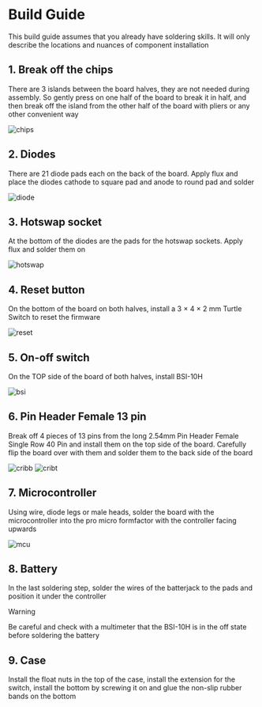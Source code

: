 # Build Guide

This build guide assumes that you already have soldering skills. It will only describe the locations and nuances of component installation


## 1. Break off the chips

There are 3 islands between the board halves, they are not needed during assembly. So gently press on one half of the board to break it in half, and then break off the island from the other half of the board with pliers or any other convenient way

![chips](https://github.com/inpudiy/mpa/blob/main/gallery/build/chips.png)

## 2. Diodes

There are 21 diode pads each on the back of the board. Apply flux and place the diodes cathode to square pad and anode to round pad and solder

![diode](https://github.com/inpudiy/mpa/blob/main/gallery/build/diode.png)

## 3. Hotswap socket

At the bottom of the diodes are the pads for the hotswap sockets. Apply flux and solder them on

![hotswap](https://github.com/inpudiy/mpa/blob/main/gallery/build/hotswap.png)

## 4. Reset button

On the bottom of the board on both halves, install a 3 × 4 × 2 mm Turtle Switch to reset the firmware

![reset](https://github.com/inpudiy/mpa/blob/main/gallery/build/reset.png)

## 5. On-off switch

On the TOP side of the board of both halves, install BSI-10H 

![bsi](https://github.com/inpudiy/mpa/blob/main/gallery/build/bsi.jpg)

## 6. Pin Header Female 13 pin

Break off 4 pieces of 13 pins from the long 2.54mm Pin Header Female Single Row 40 Pin and install them on the top side of the board. Carefully flip the board over with them and solder them to the back side of the board

![cribb](https://github.com/inpudiy/mpa/blob/main/gallery/build/cribb.jpg)
![cribt](https://github.com/inpudiy/mpa/blob/main/gallery/build/cribt.jpg)

## 7. Microcontroller

Using wire, diode legs or male heads, solder the board with the microcontroller into the pro micro formfactor with the controller facing upwards

![mcu](https://github.com/inpudiy/mpa/blob/main/gallery/build/mcu.jpg)

## 8. Battery

In the last soldering step, solder the wires of the batterjack to the pads and position it under the controller

> [!WARNING]
> Be careful and check with a multimeter that the BSI-10H is in the off state before soldering the battery

## 9. Case

Install the float nuts in the top of the case, install the extension for the switch, install the bottom by screwing it on and glue the non-slip rubber bands on the bottom
